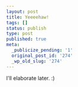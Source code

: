 ```yaml
---
layout: post
title: Yeeeehaw!
tags: []
status: publish
type: post
published: true
meta:
  _publicize_pending: '1'
  original_post_id: '274'
  _wp_old_slug: '274'
---
```

I'll elaborate later.  :)
